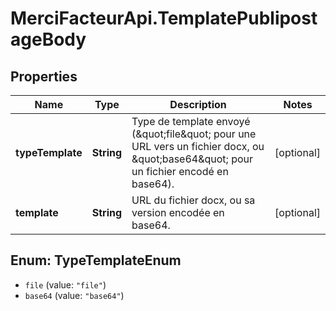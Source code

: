 # MerciFacteurApi.TemplatePublipostageBody

## Properties
Name | Type | Description | Notes
------------ | ------------- | ------------- | -------------
**typeTemplate** | **String** | Type de template envoyé (\&quot;file\&quot; pour une URL vers un fichier docx, ou \&quot;base64\&quot; pour un fichier encodé en base64). | [optional] 
**template** | **String** | URL du fichier docx, ou sa version encodée en base64. | [optional] 

<a name="TypeTemplateEnum"></a>
## Enum: TypeTemplateEnum

* `file` (value: `"file"`)
* `base64` (value: `"base64"`)


